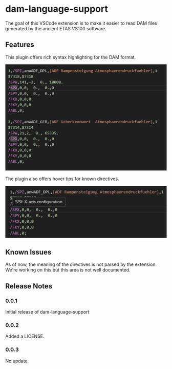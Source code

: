 # dam-language-support

The goal of this VSCode extension is to make it easier to read DAM files
generated by the ancient ETAS VS100 software.

## Features

This plugin offers rich syntax highlighting for the DAM format.

![syntax highlighting](doc/demo.png)

The plugin also offers hover tips for known directives.

![syntax highlighting](doc/demo2.png)


## Known Issues

As of now, the meaning of the directives is not parsed by the extension. We're
working on this but this area is not well documented.

## Release Notes

### 0.0.1

Initial release of dam-language-support

### 0.0.2

Added a LICENSE.

### 0.0.3

No update.
